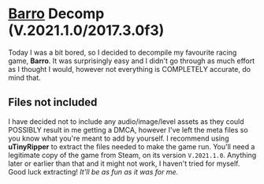 # [](https://community.akamai.steamstatic.com/economy/image/-9a81dlWLwJ2UUGcVs_nsVtzdOEdtWwKGZZLQHTxH5rd9eDAjcFyv45SRYAFMIcKL_PArgVSL403ulRUWEndVKv7hpeCBw07J1xU5u-neFc50fbKI2oQuoS1x4HYlK6iZ7rSwWgEvsMo0r2Sp4ih3hqkpRRp7ril7w/60fx60f) [Barro](https://store.steampowered.com/app/618140/Barro/) Decomp (V.2021.1.0/2017.3.0f3)
Today I was a bit bored, so I decided to decompile my favourite racing game, **Barro**.
It was surprisingly easy and I didn't go through as much effort as I thought I would,
however not everything is COMPLETELY accurate, do mind that.

## Files not included
I have decided not to include any audio/image/level assets
as they could POSSIBLY result in me getting a DMCA,
however I've left the meta files so you know what you're meant to add by yourself.
I recommend using **uTinyRipper** to extract the files needed to make the game run.
You'll need a legitimate copy of the game from Steam, on its version `V.2021.1.0`.
Anything later or earlier than that and it might not work, I haven't tried for myself.
Good luck extracting! *It'll be as fun as it was for me.*
